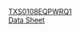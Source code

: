 [TXS0108EQPWRQ1](https://www.mouser.tw/ProductDetail/Texas-Instruments/TXS0108EQPWRQ1?qs=4BLsKd%2FIMYCjsiJW21Sqxg%3D%3D)  
[Data Sheet](https://www.ti.com/lit/ds/symlink/txs0108e-q1.pdf?ts=1706466073737&ref_url=https%253A%252F%252Fwww.ti.com%252Fproduct%252FTXS0108E-Q1%253Futm_source%253Dgoogle%2526utm_medium%253Dcpc%2526utm_campaign%253Dasc-int-null-44700045788370269_prodfolderdynamic-cpc-pf-google-eu_int%2526utm_content%253Dprodfolddynamic%2526ds_k%253DDYNAMIC%2BSEARCH%2BADS%2526DCM%253Dyes%2526gad_source%253D1%2526gclid%253DCjwKCAiAk9itBhASEiwA1my_63l412J8xp7idAYW3wb5JJ96OaW7MBQJ5M5O72oUiCf66rtPXouoMhoCBEEQAvD_BwE%2526gclsrc%253Daw.ds)  